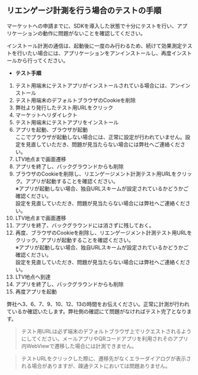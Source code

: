 ## リエンゲージ計測を行う場合のテストの手順

マーケットへの申請までに、SDKを導入した状態で十分にテストを行い、アプリケーションの動作に問題がないことを確認してください。

インストール計測の通信は、起動後に一度のみ行わるため、続けて効果測定テストを行いたい場合には、アプリケーションをアンインストールし、再度インストールから行ってください。

* **テスト手順**

1. テスト用端末にテストアプリがインストールされている場合には、アンインストール
1. テスト用端末のデフォルトブラウザのCookieを削除
1. 弊社より発行したテスト用URLをクリック
1. マーケットへリダイレクト
1. テスト用端末にテストアプリをインストール<br />
1. アプリを起動、ブラウザが起動<br />
ここでブラウザが起動しない場合には、正常に設定が行われていません。設定を見直していただき、問題が見当たらない場合には弊社へご連絡ください。
1. LTV地点まで画面遷移<br />
1. アプリを終了し、バックグラウンドからも削除<br />
1. ブラウザのCookieを削除し、リエンゲージメント計測テスト用URLをクリック。アプリが起動することを確認ください。<br />
※アプリが起動しない場合、独自URLスキームが設定されているかどうかご確認ください。<br />
設定を見直していただき、問題が見当たらない場合には弊社へご連絡ください。<br />
1. LTV地点まで画面遷移<br />
1. アプリを終了、バックグラウンドには消さずに残しておく。
1. 再度、ブラウザのCookieを削除し、リエンゲージメント計測テスト用URLをクリック。アプリが起動することを確認ください。<br />
※アプリが起動しない場合、独自URLスキームが設定されているかどうかご確認ください。<br />
設定を見直していただき、問題が見当たらない場合には弊社へご連絡ください。
1. LTV地点へ到達
1. アプリを終了し、バックグラウンドからも削除
1. 再度アプリを起動  

弊社へ3、6、7、9、10、12、13の時間をお伝えください。正常に計測が行われているか確認いたします。弊社側の確認にて問題がなければテスト完了となります。

> テスト用URLは必ず端末のデフォルトブラウザ上でリクエストされるようにしてください。メールアプリやQRコードアプリを利用されそのアプリ内WebViewで遷移した場合には計測できません。

> テストURLをクリックした際に、遷移先がなくエラーダイアログが表示される場合がありますが、疎通テストにおいては問題ありません。